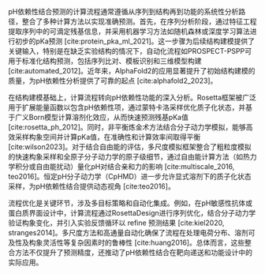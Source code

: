 pH依赖性结合预测的计算流程通常遵循从序列到结构再到功能的系统性分析路径，整合了多种计算方法以实现准确预测。首先，在序列分析阶段，通过特征工程提取序列中的可滴定残基信息，并采用机器学习方法如随机森林或深度学习算法进行初步的pKa预测 [cite:protein_pka_ml_2021]。这一步骤为后续结构建模提供了关键输入，特别是在缺乏实验结构的情况下，自动化流程如PROSPECT-PSPP可用于标准化结构预测，包括序列比对、模板识别和三维模型构建 [cite:automated_2012]。近年来，AlphaFold2的应用显著提升了初始结构建模的质量，为pH依赖性分析提供了可靠的起点 [cite:alphafold2_2023]。

在结构建模基础上，计算流程转向pH依赖性功能的深入分析。Rosetta框架被广泛用于扩展能量函数以包含pH依赖性项，通过蒙特卡洛采样优化质子化状态，并基于广义Born模型计算溶剂化效应，从而快速预测残基pKa值 [cite:rosetta_ph_2012]。同时，非平衡炼金术方法结合分子动力学模拟，能够高效采样构象空间并计算pKa值，在准确性和计算效率间取得平衡 [cite:wilson2023]。对于结合自由能的评估，多尺度模拟框架整合了粗粒度模拟的快速构象采样和全原子分子动力学的原子级细节，通过自由能计算方法（如热力学积分或自由能扰动）量化pH对结合亲和力的影响 [cite:multiscale_2016, teo2016]。恒定pH分子动力学（CpHMD）进一步允许显式溶剂下的质子化状态采样，为pH依赖性结合提供动态视角 [cite:teo2016]。

流程优化是关键环节，涉及多目标策略和自动化集成。例如，在pH敏感性抗体或蛋白质界面设计中，计算流程通过RosettaDesign进行序列优化，结合分子动力学验证构象变化，并引入实验反馈循环以 refine 预测结果 [cite:kiel2020, stranges2014]。多尺度方法和高通量自动化确保了流程在处理电荷分布、溶剂可及性及构象灵活性等复杂因素时的鲁棒性 [cite:huang2016]。总体而言，这些整合方法不仅提升了预测精度，还推动了pH依赖性结合在靶向递送和功能设计中的实际应用。
